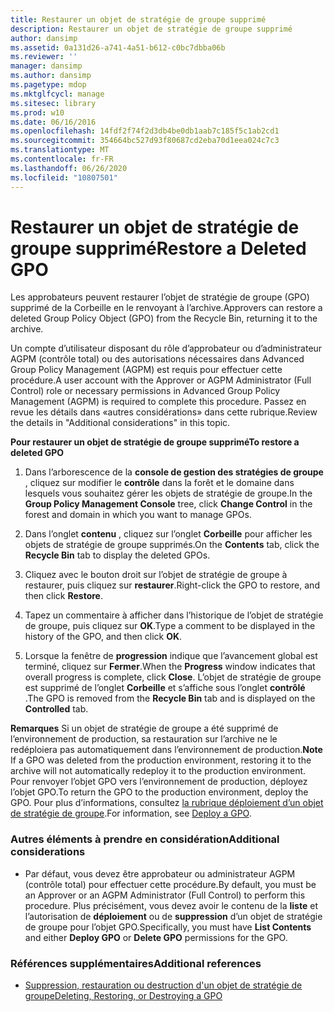 ```yaml
---
title: Restaurer un objet de stratégie de groupe supprimé
description: Restaurer un objet de stratégie de groupe supprimé
author: dansimp
ms.assetid: 0a131d26-a741-4a51-b612-c0bc7dbba06b
ms.reviewer: ''
manager: dansimp
ms.author: dansimp
ms.pagetype: mdop
ms.mktglfcycl: manage
ms.sitesec: library
ms.prod: w10
ms.date: 06/16/2016
ms.openlocfilehash: 14fdf2f74f2d3db4be0db1aab7c185f5c1ab2cd1
ms.sourcegitcommit: 354664bc527d93f80687cd2eba70d1eea024c7c3
ms.translationtype: MT
ms.contentlocale: fr-FR
ms.lasthandoff: 06/26/2020
ms.locfileid: "10807501"
---
```

# <span data-ttu-id="17b91-103">Restaurer un objet de stratégie de groupe supprimé</span><span class="sxs-lookup"><span data-stu-id="17b91-103">Restore a Deleted GPO</span></span>


<span data-ttu-id="17b91-104">Les approbateurs peuvent restaurer l’objet de stratégie de groupe (GPO) supprimé de la Corbeille en le renvoyant à l’archive.</span><span class="sxs-lookup"><span data-stu-id="17b91-104">Approvers can restore a deleted Group Policy Object (GPO) from the Recycle Bin, returning it to the archive.</span></span>

<span data-ttu-id="17b91-105">Un compte d’utilisateur disposant du rôle d’approbateur ou d’administrateur AGPM (contrôle total) ou des autorisations nécessaires dans Advanced Group Policy Management (AGPM) est requis pour effectuer cette procédure.</span><span class="sxs-lookup"><span data-stu-id="17b91-105">A user account with the Approver or AGPM Administrator (Full Control) role or necessary permissions in Advanced Group Policy Management (AGPM) is required to complete this procedure.</span></span> <span data-ttu-id="17b91-106">Passez en revue les détails dans «autres considérations» dans cette rubrique.</span><span class="sxs-lookup"><span data-stu-id="17b91-106">Review the details in "Additional considerations" in this topic.</span></span>

**<span data-ttu-id="17b91-107">Pour restaurer un objet de stratégie de groupe supprimé</span><span class="sxs-lookup"><span data-stu-id="17b91-107">To restore a deleted GPO</span></span>**

1.  <span data-ttu-id="17b91-108">Dans l’arborescence de la **console de gestion des stratégies de groupe** , cliquez sur modifier le **contrôle** dans la forêt et le domaine dans lesquels vous souhaitez gérer les objets de stratégie de groupe.</span><span class="sxs-lookup"><span data-stu-id="17b91-108">In the **Group Policy Management Console** tree, click **Change Control** in the forest and domain in which you want to manage GPOs.</span></span>

2.  <span data-ttu-id="17b91-109">Dans l’onglet **contenu** , cliquez sur l’onglet **Corbeille** pour afficher les objets de stratégie de groupe supprimés.</span><span class="sxs-lookup"><span data-stu-id="17b91-109">On the **Contents** tab, click the **Recycle Bin** tab to display the deleted GPOs.</span></span>

3.  <span data-ttu-id="17b91-110">Cliquez avec le bouton droit sur l’objet de stratégie de groupe à restaurer, puis cliquez sur **restaurer**.</span><span class="sxs-lookup"><span data-stu-id="17b91-110">Right-click the GPO to restore, and then click **Restore**.</span></span>

4.  <span data-ttu-id="17b91-111">Tapez un commentaire à afficher dans l’historique de l’objet de stratégie de groupe, puis cliquez sur **OK**.</span><span class="sxs-lookup"><span data-stu-id="17b91-111">Type a comment to be displayed in the history of the GPO, and then click **OK**.</span></span>

5.  <span data-ttu-id="17b91-112">Lorsque la fenêtre de **progression** indique que l’avancement global est terminé, cliquez sur **Fermer**.</span><span class="sxs-lookup"><span data-stu-id="17b91-112">When the **Progress** window indicates that overall progress is complete, click **Close**.</span></span> <span data-ttu-id="17b91-113">L’objet de stratégie de groupe est supprimé de l’onglet **Corbeille** et s’affiche sous l’onglet **contrôlé** .</span><span class="sxs-lookup"><span data-stu-id="17b91-113">The GPO is removed from the **Recycle Bin** tab and is displayed on the **Controlled** tab.</span></span>

<span data-ttu-id="17b91-114">**Remarques**  Si un objet de stratégie de groupe a été supprimé de l’environnement de production, sa restauration sur l’archive ne le redéploiera pas automatiquement dans l’environnement de production.</span><span class="sxs-lookup"><span data-stu-id="17b91-114">**Note** If a GPO was deleted from the production environment, restoring it to the archive will not automatically redeploy it to the production environment.</span></span> <span data-ttu-id="17b91-115">Pour renvoyer l’objet GPO vers l’environnement de production, déployez l’objet GPO.</span><span class="sxs-lookup"><span data-stu-id="17b91-115">To return the GPO to the production environment, deploy the GPO.</span></span> <span data-ttu-id="17b91-116">Pour plus d’informations, consultez [la rubrique déploiement d’un objet de stratégie de groupe](deploy-a-gpo-agpm40.md).</span><span class="sxs-lookup"><span data-stu-id="17b91-116">For information, see [Deploy a GPO](deploy-a-gpo-agpm40.md).</span></span>

 

### <span data-ttu-id="17b91-117">Autres éléments à prendre en considération</span><span class="sxs-lookup"><span data-stu-id="17b91-117">Additional considerations</span></span>

-   <span data-ttu-id="17b91-118">Par défaut, vous devez être approbateur ou administrateur AGPM (contrôle total) pour effectuer cette procédure.</span><span class="sxs-lookup"><span data-stu-id="17b91-118">By default, you must be an Approver or an AGPM Administrator (Full Control) to perform this procedure.</span></span> <span data-ttu-id="17b91-119">Plus précisément, vous devez avoir le contenu de la **liste** et l’autorisation de **déploiement** ou de **suppression** d’un objet de stratégie de groupe pour l’objet GPO.</span><span class="sxs-lookup"><span data-stu-id="17b91-119">Specifically, you must have **List Contents** and either **Deploy GPO** or **Delete GPO** permissions for the GPO.</span></span>

### <span data-ttu-id="17b91-120">Références supplémentaires</span><span class="sxs-lookup"><span data-stu-id="17b91-120">Additional references</span></span>

-   [<span data-ttu-id="17b91-121">Suppression, restauration ou destruction d'un objet de stratégie de groupe</span><span class="sxs-lookup"><span data-stu-id="17b91-121">Deleting, Restoring, or Destroying a GPO</span></span>](deleting-restoring-or-destroying-a-gpo-agpm40.md)

 

 





